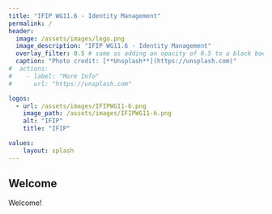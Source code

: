```yaml
---
title: "IFIP WG11.6 - Identity Management"
permalink: /
header:
  image: /assets/images/lego.png
  image_description: "IFIP WG11.6 - Identity Management"
  overlay_filter: 0.5 # same as adding an opacity of 0.5 to a black background
  caption: "Photo credit: [**Unsplash**](https://unsplash.com)"
#  actions:
#    - label: "More Info"
#      url: "https://unsplash.com"

logos:
  - url: /assets/images/IFIPWG11-6.png
    image_path: /assets/images/IFIPWG11-6.png
    alt: "IFIP"
    title: "IFIP"

values:
    layout: splash
---
```


## Welcome

Welcome!

